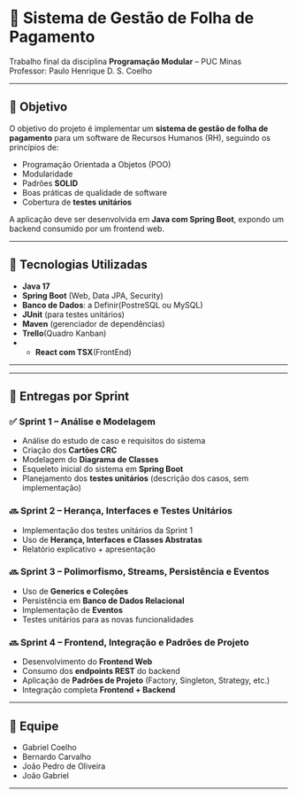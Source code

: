 # 📌 Sistema de Gestão de Folha de Pagamento

Trabalho final da disciplina **Programação Modular** – PUC Minas  
Professor: Paulo Henrique D. S. Coelho  

---

## 🎯 Objetivo
O objetivo do projeto é implementar um **sistema de gestão de folha de pagamento** para um software de Recursos Humanos (RH), seguindo os princípios de:
- Programação Orientada a Objetos (POO)  
- Modularidade  
- Padrões **SOLID**  
- Boas práticas de qualidade de software  
- Cobertura de **testes unitários**  

A aplicação deve ser desenvolvida em **Java com Spring Boot**, expondo um backend consumido por um frontend web.

---

## 🚀 Tecnologias Utilizadas
- **Java 17**  
- **Spring Boot** (Web, Data JPA, Security)  
- **Banco de Dados**: a Definir(PostreSQL ou MySQL)
- **JUnit** (para testes unitários)  
- **Maven** (gerenciador de dependências)
- **Trello**(Quadro Kanban)
- - **React com TSX**(FrontEnd)

---


---

## 📅 Entregas por Sprint

### ✅ Sprint 1 – Análise e Modelagem
- Análise do estudo de caso e requisitos do sistema  
- Criação dos **Cartões CRC**  
- Modelagem do **Diagrama de Classes**  
- Esqueleto inicial do sistema em **Spring Boot**  
- Planejamento dos **testes unitários** (descrição dos casos, sem implementação)  

### 🔜 Sprint 2 – Herança, Interfaces e Testes Unitários
- Implementação dos testes unitários da Sprint 1  
- Uso de **Herança, Interfaces e Classes Abstratas**  
- Relatório explicativo + apresentação  

### 🔜 Sprint 3 – Polimorfismo, Streams, Persistência e Eventos
- Uso de **Generics e Coleções**  
- Persistência em **Banco de Dados Relacional**  
- Implementação de **Eventos**  
- Testes unitários para as novas funcionalidades  

### 🔜 Sprint 4 – Frontend, Integração e Padrões de Projeto
- Desenvolvimento do **Frontend Web**  
- Consumo dos **endpoints REST** do backend  
- Aplicação de **Padrões de Projeto** (Factory, Singleton, Strategy, etc.)  
- Integração completa **Frontend + Backend**  

---

## 👥 Equipe
- Gabriel Coelho
- Bernardo Carvalho 
- João Pedro de Oliveira 
- João Gabriel

---
